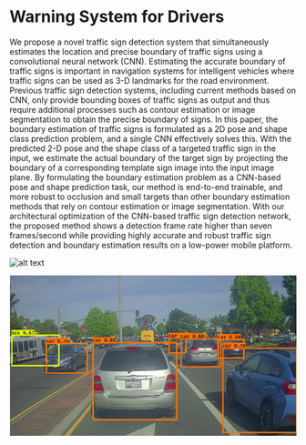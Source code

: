 # Warning System for Drivers

We propose a novel traffic sign detection system that simultaneously estimates the location and
precise boundary of traffic signs using a convolutional neural network (CNN). Estimating the accurate boundary of traffic signs is important in navigation systems for intelligent vehicles where traffic signs can be used as 3-D landmarks for the road environment. Previous traffic sign detection systems, including current methods based on CNN, only provide bounding boxes of traffic signs as output and thus require additional processes such as contour estimation or image segmentation to obtain the precise boundary of signs. In this paper, the boundary estimation of traffic signs is formulated as a 2D pose and shape class prediction problem, and a single CNN effectively solves this. With the predicted 2-D pose and the shape class of a targeted traffic sign in the input, we estimate the actual boundary of the target sign by projecting the boundary of a corresponding template sign image into the input image plane. By formulating the boundary estimation problem as a CNN-based pose and shape prediction task, our method is end-to-end trainable, and more robust to occlusion and small targets than other boundary estimation methods that rely on contour estimation or image segmentation. With our architectural optimization of the CNN-based traffic sign detection network, the proposed method shows a detection frame rate higher than seven frames/second while providing highly accurate and robust traffic sign detection and boundary estimation results on a low-power mobile platform.

![alt text](https://github.com/[username]/[reponame]/blob/[branch]/image.jpg?raw=true)

![ScreenShot](https://github.com/prasad9921/Warning-System-for-Driver/blob/main/YOLO.png)
